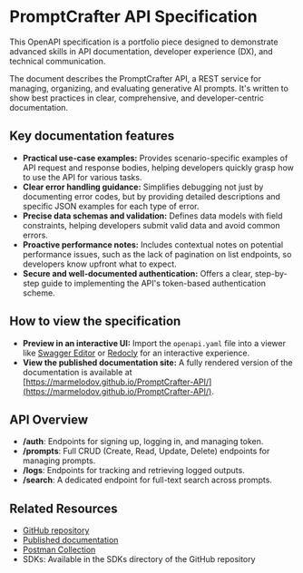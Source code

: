# PromptCrafter API Specification

This OpenAPI specification is a portfolio piece designed to demonstrate advanced skills in API documentation, developer experience (DX), and technical communication.

The document describes the PromptCrafter API, a REST service for managing, organizing, and evaluating generative AI prompts. It's written to show best practices in clear, comprehensive, and developer-centric documentation.

## Key documentation features

- **Practical use-case examples:** Provides scenario-specific examples of API request and response bodies, helping developers quickly grasp how to use the API for various tasks.
- **Clear error handling guidance:** Simplifies debugging not just by documenting error codes, but by providing detailed descriptions and specific JSON examples for each type of error.
- **Precise data schemas and validation:** Defines data models with field constraints, helping developers submit valid data and avoid common errors.
- **Proactive performance notes:** Includes contextual notes on potential performance issues, such as the lack of pagination on list endpoints, so developers know upfront what to expect.
- **Secure and well-documented authentication:** Offers a clear, step-by-step guide to implementing the API's token-based authentication scheme.

## How to view the specification

- **Preview in an interactive UI:** Import the `openapi.yaml` file into a viewer like [Swagger Editor](https://editor.swagger.io/) or [Redocly](https://redocly.github.io/redoc/) for an interactive experience.
- **View the published documentation site:** A fully rendered version of the documentation is available at [https://marmelodov.github.io/PromptCrafter-API/](https://marmelodov.github.io/PromptCrafter-API/).

## API Overview

- **/auth**: Endpoints for signing up, logging in, and managing token.
- **/prompts**: Full CRUD (Create, Read, Update, Delete) endpoints for managing prompts.
- **/logs**: Endpoints for tracking and retrieving logged outputs.
- **/search**: A dedicated endpoint for full-text search across prompts.

## Related Resources

- [GitHub repository](https://github.com/Marmelodov/PromptCrafter-API)
- [Published documentation](https://marmelodov.github.io/PromptCrafter-API/)
- [Postman Collection](https://github.com/Marmelodov/PromptCrafter-API/tree/main/postman)
- SDKs: Available in the SDKs directory of the GitHub repository
